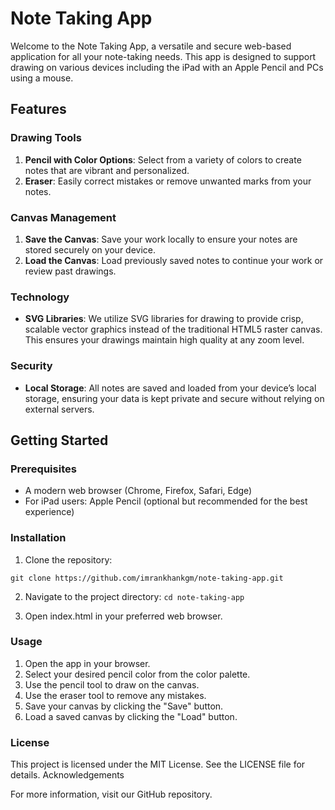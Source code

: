 # Note Taking App

Welcome to the Note Taking App, a versatile and secure web-based application for all your note-taking needs. This app is designed to support drawing on various devices including the iPad with an Apple Pencil and PCs using a mouse.

## Features

### Drawing Tools
1. **Pencil with Color Options**: Select from a variety of colors to create notes that are vibrant and personalized.
2. **Eraser**: Easily correct mistakes or remove unwanted marks from your notes.

### Canvas Management
1. **Save the Canvas**: Save your work locally to ensure your notes are stored securely on your device.
2. **Load the Canvas**: Load previously saved notes to continue your work or review past drawings.

### Technology
- **SVG Libraries**: We utilize SVG libraries for drawing to provide crisp, scalable vector graphics instead of the traditional HTML5 raster canvas. This ensures your drawings maintain high quality at any zoom level.

### Security
- **Local Storage**: All notes are saved and loaded from your device’s local storage, ensuring your data is kept private and secure without relying on external servers.

## Getting Started

### Prerequisites
- A modern web browser (Chrome, Firefox, Safari, Edge)
- For iPad users: Apple Pencil (optional but recommended for the best experience)

### Installation
1. Clone the repository:

```git clone https://github.com/imrankhankgm/note-taking-app.git```

2. Navigate to the project directory:
```cd note-taking-app```

3. Open index.html in your preferred web browser.

### Usage

1. Open the app in your browser.
2. Select your desired pencil color from the color palette.
3. Use the pencil tool to draw on the canvas.
4. Use the eraser tool to remove any mistakes.
5. Save your canvas by clicking the "Save" button.
6. Load a saved canvas by clicking the "Load" button.

### License

This project is licensed under the MIT License. See the LICENSE file for details.
Acknowledgements

For more information, visit our GitHub repository.